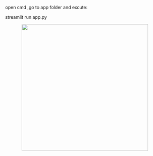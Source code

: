 open cmd ,go to app folder and excute:

streamlit run app.py


<div align="center">
    <img src="/https://github.com/AhmadAbdElhameed/Data-Science-Portfolio/blob/master/emotion_app/app.PNG" width="400px"</img> 
</div>
